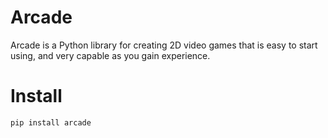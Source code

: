 Arcade 
========
Arcade is a Python library for creating 2D video games that is easy to start using, and very capable as you gain experience.

Install 
==========
```
pip install arcade 
```